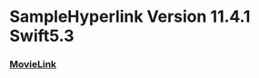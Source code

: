 # SampleHyperlink Version 11.4.1  Swift5.3

### [MovieLink](https://twitter.com/i/status/1140385533375340544)
